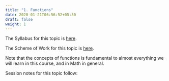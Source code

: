 ```yaml
---
title: "1. Functions"
date: 2020-01-21T06:56:52+05:30
draft: false
weight: 1
---
```


The Syllabus for this topic is [here](SYL1.png).

The Scheme of Work for this topic is [here](SOW1-Functions.pdf). 

Note that the concepts of functions is fundamental to almost everything we will learn in this course, and in Math in general.

Session notes for this topic follow:
